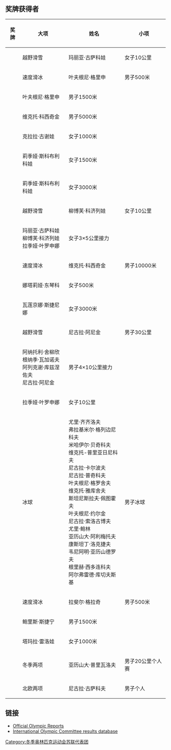 ## 奖牌获得者

<table>
<thead>
<tr class="header">
<th><p>奖牌</p></th>
<th><p>大项</p></th>
<th><p>姓名</p></th>
<th><p>小项</p></th>
</tr>
</thead>
<tbody>
<tr class="odd">
<td></td>
<td><p>越野滑雪</p></td>
<td><p>玛丽亚·古萨科娃</p></td>
<td><p>女子10公里</p></td>
</tr>
<tr class="even">
<td></td>
<td><p>速度滑冰</p></td>
<td><p>叶夫根尼·格里申</p></td>
<td><p>男子500米</p></td>
</tr>
<tr class="odd">
<td></td>
<td><p>叶夫根尼·格里申</p></td>
<td><p>男子1500米</p></td>
<td></td>
</tr>
<tr class="even">
<td></td>
<td><p>维克托·科西奇金</p></td>
<td><p>男子5000米</p></td>
<td></td>
</tr>
<tr class="odd">
<td></td>
<td><p>克拉拉·古谢娃</p></td>
<td><p>女子1000米</p></td>
<td></td>
</tr>
<tr class="even">
<td></td>
<td><p>莉季娅·斯科布利科娃</p></td>
<td><p>女子1500米</p></td>
<td></td>
</tr>
<tr class="odd">
<td></td>
<td><p>莉季娅·斯科布利科娃</p></td>
<td><p>女子3000米</p></td>
<td></td>
</tr>
<tr class="even">
<td></td>
<td><p>越野滑雪</p></td>
<td><p>柳博芙·科济列娃</p></td>
<td><p>女子10公里</p></td>
</tr>
<tr class="odd">
<td></td>
<td><p>玛丽亚·古萨科娃<br />
柳博芙·科济列娃<br />
拉季娅·叶罗申娜</p></td>
<td><p>女子3×5公里接力</p></td>
<td></td>
</tr>
<tr class="even">
<td></td>
<td><p>速度滑冰</p></td>
<td><p>维克托·科西奇金</p></td>
<td><p>男子10000米</p></td>
</tr>
<tr class="odd">
<td></td>
<td><p>娜塔莉娅·东琴科</p></td>
<td><p>女子500米</p></td>
<td></td>
</tr>
<tr class="even">
<td></td>
<td><p>瓦莲京娜·斯捷尼娜</p></td>
<td><p>女子3000米</p></td>
<td></td>
</tr>
<tr class="odd">
<td></td>
<td><p>越野滑雪</p></td>
<td><p>尼古拉·阿尼金</p></td>
<td><p>男子30公里</p></td>
</tr>
<tr class="even">
<td></td>
<td><p>阿纳托利·舍柳欣<br />
根纳季·瓦加诺夫<br />
阿列克谢·库兹涅佐夫<br />
尼古拉·阿尼金</p></td>
<td><p>男子4×10公里接力</p></td>
<td></td>
</tr>
<tr class="odd">
<td></td>
<td><p>拉季娅·叶罗申娜</p></td>
<td><p>女子10公里</p></td>
<td></td>
</tr>
<tr class="even">
<td></td>
<td><p>冰球</p></td>
<td><p>尤里·齐齐洛夫<br />
弗拉基米尔·格列边尼科夫<br />
米哈伊尔·贝奇科夫<br />
维克托-普里亚日尼科夫<br />
尼古拉·卡尔波夫<br />
尼古拉·普奇科夫<br />
叶夫根尼·格罗舍夫<br />
维克托·雅库舍夫<br />
斯坦尼斯拉夫·佩图霍夫<br />
叶夫根尼·约尔金<br />
尼古拉·索洛古博夫<br />
尤里·鲍林<br />
亚历山大·阿利梅托夫<br />
康斯坦丁·洛克捷夫<br />
韦尼阿明·亚历山德罗夫<br />
根里赫·西多连科夫<br />
阿尔弗雷德·库切夫斯基</p></td>
<td><p>男子冰球</p></td>
</tr>
<tr class="odd">
<td></td>
<td><p>速度滑冰</p></td>
<td><p>拉斐尔·格拉奇</p></td>
<td><p>男子500米</p></td>
</tr>
<tr class="even">
<td></td>
<td><p>鲍里斯·斯捷宁</p></td>
<td><p>男子1500米</p></td>
<td></td>
</tr>
<tr class="odd">
<td></td>
<td><p>塔玛拉·雷洛娃</p></td>
<td><p>女子1000米</p></td>
<td></td>
</tr>
<tr class="even">
<td></td>
<td><p>冬季两项</p></td>
<td><p>亚历山大·普里瓦洛夫</p></td>
<td><p>男子20公里个人赛</p></td>
</tr>
<tr class="odd">
<td></td>
<td><p>北欧两项</p></td>
<td><p>尼古拉·古萨科夫</p></td>
<td><p>男子个人</p></td>
</tr>
</tbody>
</table>

## 链接

  - [Official Olympic Reports](https://www.webcitation.org/65yhnGxmi?url=http://www.aafla.org/5va/reports_frmst.htm)
  - [International Olympic Committee results database](http://www.olympic.org/uk/athletes/results/search_r_uk.asp)

[Category:冬季奥林匹克运动会苏联代表团](https://zh.wikipedia.org/wiki/Category:冬季奥林匹克运动会苏联代表团 "wikilink")